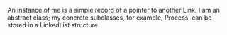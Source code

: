 An instance of me is a simple record of a pointer to another Link. I am an abstract class; my concrete subclasses, for example, Process, can be stored in a LinkedList structure.